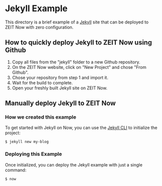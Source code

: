 # Jekyll Example

This directory is a brief example of a [Jekyll](https://jekyllrb.com/) site that can be deployed to ZEIT Now with zero configuration.

## How to quickly deploy Jekyll to ZEIT Now using Github

1. Copy all files from the "jekyll" folder to a new Github repository.
2. On the ZEIT Now website, click on "New Project" and chose "From Github".
3. Chose your repository from step 1 and import it.
4. Wait for the build to complete.
5. Open your freshly built Jekyll site on ZEIT Now.

## Manually deploy Jekyll to ZEIT Now
### How we created this example 

To get started with Jekyll on Now, you can use the [Jekyll CLI](https://jekyllrb.com/docs/usage/) to initialize the project:

```shell
$ jekyll new my-blog
```

### Deploying this Example

Once initialized, you can deploy the Jekyll example with just a single command:

```shell
$ now
```
